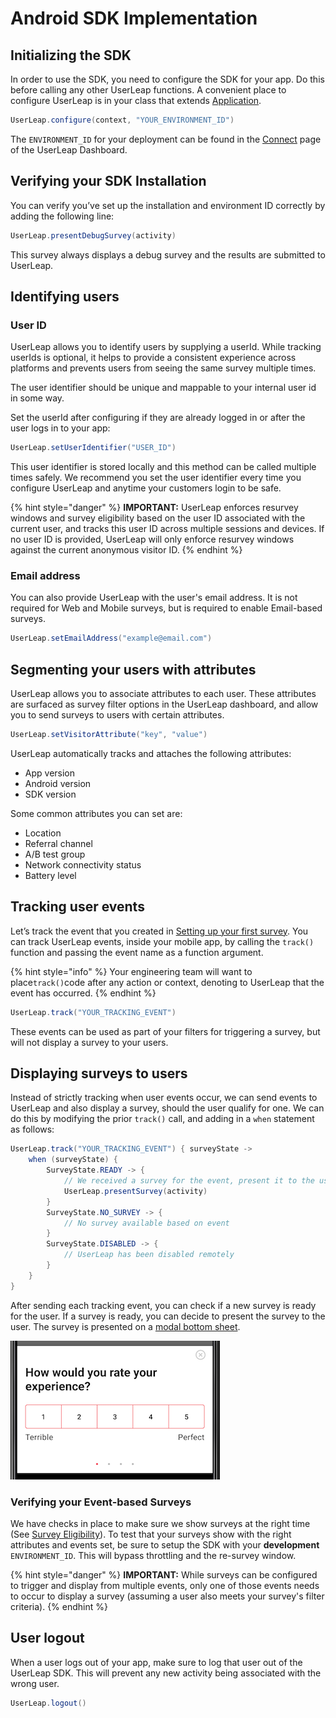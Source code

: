 # Android SDK Implementation

## Initializing the SDK

In order to use the SDK, you need to configure the SDK for your app. Do this before calling any other UserLeap functions. A convenient place to configure UserLeap is in your class that extends [Application](https://developer.android.com/reference/android/app/Application).

```java
UserLeap.configure(context, "YOUR_ENVIRONMENT_ID")
```

The `ENVIRONMENT_ID` for your deployment can be found in the [Connect](https://app.userleap.com/connect) page of the UserLeap Dashboard.

## **Verifying your SDK Installation**

You can verify you’ve set up the installation and environment ID correctly by adding the following line:

```java
UserLeap.presentDebugSurvey(activity)
```

This survey always displays a debug survey and the results are submitted to UserLeap.

## **Identifying users**

### **User ID**

UserLeap allows you to identify users by supplying a userId. While tracking userIds is optional,  it helps to provide a consistent experience across platforms and prevents users from seeing the same survey multiple times.

The user identifier should be unique and mappable to your internal user id in some way. 

Set the userId after configuring if they are already logged in or after the user logs in to your app:

```java
UserLeap.setUserIdentifier("USER_ID")
```

This user identifier is stored locally and this method can be called multiple times safely. We recommend you set the user identifier every time you configure UserLeap and anytime your customers login to be safe.

{% hint style="danger" %}
**IMPORTANT:** UserLeap enforces resurvey windows and survey eligibility based on the user ID associated with the current user, and tracks this user ID across multiple sessions and devices. If no user ID is provided, UserLeap will only enforce resurvey windows against the current anonymous visitor ID.
{% endhint %}

### **Email address**

You can also provide UserLeap with the user's email address. It is not required for Web and Mobile surveys, but is required to enable Email-based surveys.

```java
UserLeap.setEmailAddress("example@email.com")
```

## **Segmenting your** users **with attributes**  

UserLeap allows you to associate attributes to each user. These attributes are surfaced as survey filter options in the UserLeap dashboard, and allow you to send surveys to users with certain attributes.

```java
UserLeap.setVisitorAttribute("key", "value")
```

UserLeap automatically tracks and attaches the following attributes:

* App version
* Android version
* SDK version

Some common attributes you can set are:

* Location
* Referral channel
* A/B test group
* Network connectivity status
* Battery level

## Tracking user events

Let’s track the event that you created in [Setting up your first survey](../../../product-workflows/launch-a-survey.md). You can track UserLeap events, inside your mobile app, by calling the `track()` function and passing the event name as a function argument. 

{% hint style="info" %}
Your engineering team will want to place`track()`code after any action or context, denoting to UserLeap that the event has occurred.
{% endhint %}

```java
UserLeap.track("YOUR_TRACKING_EVENT")
```

These events can be used as part of your filters for triggering a survey, but will not display a survey to your users.

## Displaying **surveys to users**

Instead of strictly tracking when user events occur, we can send events to UserLeap and also display a survey, should the user qualify for one. We can do this by modifying the prior `track()` call, and adding in a `when` statement as follows:

```java
UserLeap.track("YOUR_TRACKING_EVENT") { surveyState ->
    when (surveyState) {
        SurveyState.READY -> {
            // We received a survey for the event, present it to the user
            UserLeap.presentSurvey(activity)
        }
        SurveyState.NO_SURVEY -> {
            // No survey available based on event
        }
        SurveyState.DISABLED -> {
            // UserLeap has been disabled remotely
        }
    }
}
```

After sending each tracking event, you can check if a new survey is ready for the user. If a survey is ready, you can decide to present the survey to the user. The survey is presented on a [modal bottom sheet](https://material.io/develop/android/components/bottom-sheet-dialog-fragment/).

![Example Survey](../../../.gitbook/assets/survey.png)

### **Verifying your Event-based Surveys**

We have checks in place to make sure we show surveys at the right time \(See [Survey Eligibility](../../../product-definitions/re-survey-windows.md)\). To test that your surveys show with the right attributes and events set, be sure to setup the SDK with your **development** `ENVIRONMENT_ID`. This will bypass throttling and the re-survey window.

{% hint style="danger" %}
**IMPORTANT:** While surveys can be configured to trigger and display from multiple events, only one of those events needs to occur to display a survey \(assuming a user also meets your survey's filter criteria\).
{% endhint %}

## User logout

When a user logs out of your app, make sure to log that user out of the UserLeap SDK. This will prevent any new activity being associated with the wrong user.

```java
UserLeap.logout()
```

